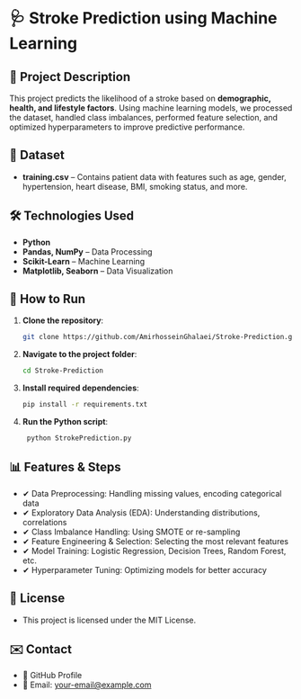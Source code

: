 # 🩺 Stroke Prediction using Machine Learning  

## 📌 Project Description  
This project predicts the likelihood of a stroke based on **demographic, health, and lifestyle factors**. Using machine learning models, we processed the dataset, handled class imbalances, performed feature selection, and optimized hyperparameters to improve predictive performance.  

## 📂 Dataset  
- **training.csv** – Contains patient data with features such as age, gender, hypertension, heart disease, BMI, smoking status, and more.  

## 🛠️ Technologies Used  
- **Python**  
- **Pandas, NumPy** – Data Processing  
- **Scikit-Learn** – Machine Learning  
- **Matplotlib, Seaborn** – Data Visualization  

## 🚀 How to Run  
1. **Clone the repository**:  
   ```bash
   git clone https://github.com/AmirhosseinGhalaei/Stroke-Prediction.git

2. **Navigate to the project folder**:
   ```bash
   cd Stroke-Prediction

3. **Install required dependencies**:
   ```bash
   pip install -r requirements.txt

4. **Run the Python script**:
   ```bash
    python StrokePrediction.py

## 📊 Features & Steps

- ✔ Data Preprocessing: Handling missing values, encoding categorical data
- ✔ Exploratory Data Analysis (EDA): Understanding distributions, correlations
- ✔ Class Imbalance Handling: Using SMOTE or re-sampling
- ✔ Feature Engineering & Selection: Selecting the most relevant features
- ✔ Model Training: Logistic Regression, Decision Trees, Random Forest, etc.
- ✔ Hyperparameter Tuning: Optimizing models for better accuracy

## 📜 License
- This project is licensed under the MIT License.

## ✉️ Contact

- 🔗 GitHub Profile
- 📧 Email: your-email@example.com
